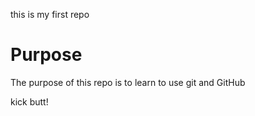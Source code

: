this is my first repo

# Purpose

The purpose of this repo is to learn to use git and GitHub

kick butt!
